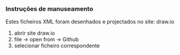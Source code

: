 ### Instruções de manuseamento

Estes ficheiros XML foram desenhados e projectados no site: draw.io

1) abrir site draw.io
2) file -> open from -> Github
3) selecionar ficheiro correspondente
